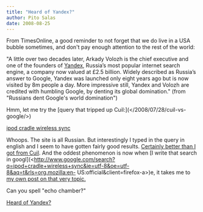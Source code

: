 ```yaml
---
title: "Heard of Yandex?"
author: Pito Salas
date: 2008-08-25
---
```




From TimesOnline, a good reminder to not forget that we do live in a USA
bubble sometimes, and don't pay enough attention to the rest of the world:

"A little over two decades later, Arkady Volozh is the chief executive and one
of the founders of [Yandex](<http://en.wikipedia.org/wiki/Yandex>), Russia’s
most popular internet search engine, a company now valued at £2.5 billion.
Widely described as Russia’s answer to Google, Yandex was launched only eight
years ago but is now visited by 8m people a day. More impressive still, Yandex
and Volozh are credited with humbling Google, by denting its global
domination." (from "Russians dent Google's world domination")

Hmm, let me try the [query that tripped up Cuil:](</2008/07/28/cuil-vs-
google/>)

[ipod cradle wireless
sync](<http://yandex.ru/yandsearch?text=ipod+cradle+wireless+sync>)

Whoops. The site is all Russian. But interestingly I typed in the query in
english and I seem to have gotten fairly good results. [Certainly better than
I got from Cuil](<http://www.cuil.com/search?q=ipod+cradle+wireless+sync>).
And the oddest phenomenon is now when [I write that search in
googl](<http://www.google.com/search?q=ipod+cradle+wireless+sync&ie=utf-8&oe=utf-8&aq=t&rls=org.mozilla:en-
US:official&client=firefox-a>)e, it takes me to [my own post on that very
topic. ](</2008/07/28/cuil-vs-google/>)

Can you spell "echo chamber?"


[Heard of Yandex?](None)
